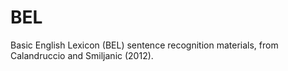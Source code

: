 # BEL
Basic English Lexicon (BEL) sentence recognition materials, from Calandruccio and Smiljanic (2012).
